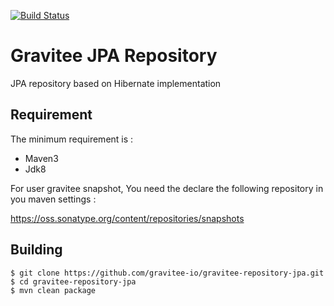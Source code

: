 [![Build Status](http://build.gravitee.io/jenkins/buildStatus/icon?job=gravitee-repository-jpa)](http://build.gravitee.io/jenkins/job/gravitee-repository-jpa)

# Gravitee JPA Repository

JPA repository based on Hibernate implementation

## Requirement

The minimum requirement is :
 * Maven3 
 * Jdk8

For user gravitee snapshot, You need the declare the following repository in you maven settings :

https://oss.sonatype.org/content/repositories/snapshots


## Building

```
$ git clone https://github.com/gravitee-io/gravitee-repository-jpa.git
$ cd gravitee-repository-jpa
$ mvn clean package
```
